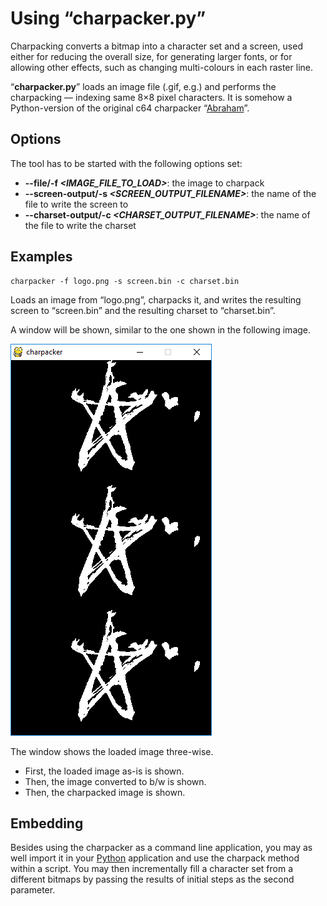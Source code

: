 Using “charpacker.py”
=====================

Charpacking converts a bitmap into a character set and a screen, used either for reducing the overall size, for generating larger fonts, or for allowing other effects, such as changing multi-colours in each raster line.

“__charpacker.py__” loads an image file (.gif, e.g.) and performs the charpacking — indexing same 8×8 pixel characters. It is somehow a Python-version of the original c64 charpacker “[Abraham](https://www.krajzewicz.de/blog/c64-releases.php#abraham1)”.


Options
-------

The tool has to be started with the following options set:

* __--file/-f _&lt;IMAGE_FILE_TO_LOAD&gt;___: the image to charpack
* __--screen-output/-s _&lt;SCREEN_OUTPUT_FILENAME&gt;___: the name of the file to write the screen to
* __--charset-output/-c _&lt;CHARSET_OUTPUT_FILENAME&gt;___: the name of the file to write the charset


Examples
--------

```console
charpacker -f logo.png -s screen.bin -c charset.bin 
```

Loads an image from “logo.png”, charpacks it, and writes the resulting screen to “screen.bin” and the resulting charset to “charset.bin”.

A window will be shown, similar to the one shown in the following image.

![Charpacker window](charpacker1.gif "Charpacker window")

The window shows the loaded image three-wise. 

* First, the loaded image as-is is shown.
* Then, the image converted to b/w is shown.
* Then, the charpacked image is shown.


Embedding
---------

Besides using the charpacker as a command line application, you may as well import it in your [Python](https://www.python.org) application and use the charpack method within a script. You may then incrementally fill a character set from a different bitmaps by passing the results of initial steps as the second parameter.
